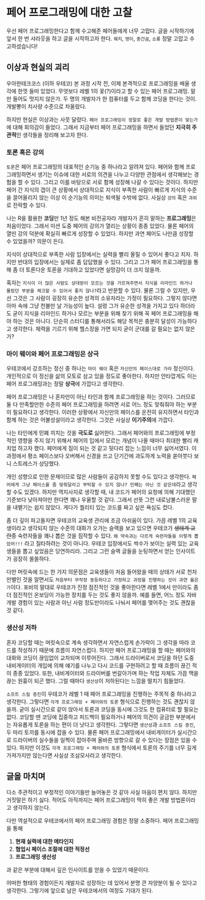 # 페어 프로그래밍에 대한 고찰

우선 페어 프로그래밍한다고 함께 수고해준 페어들에게 너무 고맙다.
글을 시작하기에 앞서 한 번 샤라웃을 하고 글을 시작하고자 한다.
`웨지`, `영이`, `중간곰`, `소롱` 정말 고맙고 수고하셨습니다!

## 이상과 현실의 괴리
우아한테크코스 (이하 우테코) 본 과정 시작 전, 이제 본격적으로 프로그래밍을 배울 생각에 한껏 들떠 있었다.
무엇보다 레벨 1의 꽃(?)이라고 할 수 있는 페어 프로그래밍. 말만 들어도 멋지지 않은가.
두 명의 개발자가 한 컴퓨터를 두고 함께 코딩을 한다는 것이. 개발뽕이 치사량 수준으로 차올랐다.

하지만 현실은 이상과는 사뭇 달랐다. `페어 프로그래밍이 정말로 좋은 개발 방법론이 맞는가`에 대해 회의감이 들었다.
그래서 지금부터 페어 프로그래밍을 하면서 들었던 **지극히 주관적**인 생각들을 정리해 보고자 한다.

### 토론 혹은 강의

`토론`은 페어 프로그래밍의 대표적인 순기능 중 하나라고 알려져 있다.
페어와 함께 프로그래밍하면서 생기는 이슈에 대한 서로의 의견을 나누고 다양한 관점에서 생각해보는 경험을 할 수 있다.
그리고 이를 바탕으로 서로 함께 성장해 나갈 수 있다는 것이다.
하지만 페어 간 지식의 갭이 큰 상황에서 상대적으로 지식이 부족한 사람이 빠르게 지식의 수준을 끌어올리지 않는 이상 이 순기능의 의미는 퇴색될 수밖에 없다.
사실상 `강의` 혹은 `과외`로 전락할 수 있다.

나는 R을 활용한 **코딩**만 1년 정도 해본 비전공자라 개발자가 흔히 말하는 **프로그래밍**은 처음이었다.
그래서 미션 도중 페어의 강의가 열리는 상황이 종종 있었다.
물론 페어의 열띤 강의 덕분에 확실히 빠르게 성장할 수 있었다. 하지만 과연 페어도 나만큼 성장할 수 있었을까? 의문이 든다.

지식이 상대적으로 부족한 사람 입장에서는 실력을 빨리 올릴 수 있어서 좋다고 치자.
하지만 반대의 입장에서는 실제로 좀 답답했을 수 있다.
그리고 그가 페어 프로그래밍을 통해 좀 더 토론다운 토론을 기대하고 있었다면 실망감이 더 크지 않을까.

혹자는 `지식이 더 많은 사람도 상대방이 모르는 것을 가르쳐주면서 지식을 리마인드 하거나 몰랐던 부분을 체크할 수 있어서 좋지 않나?`라고 반문할 수 있다.
물론 그럴 수 있지만, 우선 그것은 그 사람이 굉장히 유순한 성격의 소유자라는 가정이 필요하다.
그렇지 않다면 아마 속에 그냥 천불만 날 가능성이 높다.
설령 그가 유순한 성격을 가지고 있다 하더라도 굳이 지식을 리마인드 하거나 모르는 부분을 위해 찾기 위해 꼭 페어 프로그래밍을 해야 하는 것은 아니다.
단순히 스터디를 통해서라도 해당 목적은 충분히 달성이 가능하다고 생각한다.
체력을 기르기 위해 헬스장을 가면 되지 굳이 군대를 갈 필요는 없지 않은가?

### 마이 웨이와 페어 프로그래밍은 상극

우테코에서 강조하는 정신 중 하나는 `마이 웨이` 혹은 `자신만의 페이스대로 가라` 정신이다. 개인적으로 이 정신을 삶의 모토로 삼고 있을 정도로 좋아한다.
하지만 안타깝게도 이는 페어 프로그래밍과는 정말 **상극**에 가깝다고 생각한다.

페어 프로그래밍은 나 혼자만이 아닌 타인과 함께 프로그래밍을 하는 것이다.
그러므로 둘 다 만족할만한 수준의 페어 프로그래밍을 하려면 서로 어느 정도 맞춰줘야 하는 부분이 필요하다고 생각한다.
이러한 상황에서 자신만의 페이스를 온전히 유지하면서 타인과 함께 하는 것은 어불성설이라고 생각한다.
그것은 사실상 **이기주의**에 가깝다.

나는 타인에게 민폐 끼치는 것을 **극도로** 싫어한다.
그래서 페어와의 프로그래밍에 부정적인 영향을 주지 않기 위해서 페어의 입에서 모르는 개념이 나올 때마다 최대한 빨리 캐치업 하고자 했다.
페어에게 짐이 되는 것 같고 뒷다리 잡는 느낌이 너무 싫어서였다.
이 과정에서 평소 페이스보다 오버해서 신경을 쓰고 단기간에 과도하게 노력을 쏟아붓다 보니 스트레스가 상당했다.

개인 성향으로 인한 문제이므로 많은 사람들이 공감하지 못할 수도 있다고 생각한다.
`페어에게 그냥 페이스를 좀 맞춰달라고 부탁할 수 있지 않나? 민폐는 아닌 것 같은데`라고 생각할 수도 있겠다.
하지만 역지사지로 생각할 때, 내 코드가 페어의 요청에 의해 기대했던 기준보다 낮아져야만 한다면 꽤나 우울할 것 같다.
그래서 선뜻 그런 내로남불스러운 말을 내뱉기는 쉽지 않았다. 게다가 퀄리티 있는 코드를 짜고 싶은 욕심도 컸다.

좀 더 깊이 파고들자면 우테코의 교육생 관리에 조금 아쉬움이 있다.
가끔 레벨 1의 교육생이라고 생각되지 않는 수준의 대화가 오가는 슬랙을 보고 있으면 우테코가 ~~생태계 교란종~~ 숙련자들을 꽤나 뽑은 것을 짐작할 수 있다.
`왜 약속과는 다르게 숙련자들을 이렇게 뽑았어!!!` 라고 질타하려는 것이 아니다.
우테코 입장에서도 싹수가 보이는 실력 있는 교육생들을 뽑고 싶었음은 당연하리라.
그리고 그런 슬랙 글들을 눈팅하면서 얻는 인사이트가 굉장히 쏠쏠하다.

다만 머릿속에 드는 한 가지 의문점은 교육생들이 처음 들어왔을 때의 상태가 서로 천차만별인 것을 알면서도 `처음부터 무작정 동등하다고 가정하고 과정을 진행하는 것이 과연 옳은가`이다.
포비의 말대로 우테코가 진정 점진적인 것을 좋아한다면 레벨 1에서 만이라도 좀 더 점진적인 온보딩이 가능한 장치를 두는 것도 좋지 않을까.
예를 들면, 어느 정도 자바 개발 경험이 있는 사람과 아닌 사람 정도만이라도 나눠서 페어를 맺어주는 것도 괜찮을 것 같다.

### 생산성 저하

혼자 코딩할 때는 머릿속으로 계속 생각하면서 자연스럽게 손가락이 그 생각을 따라 코드를 작성하기 때문에 흐름이 자연스럽다.
하지만 페어 프로그래밍을 할 때는 페어와의 대화와 코딩이 끊임없이 교차되며 이루어진다.
그래서 드라이버로서 코딩을 하던 도중 내비게이터의 개입에 의해 얘기를 나누고 다시 코드를 구현하려고 할 때 흐름이 끊긴 적이 종종 있었다.
또한, 내비게이터와 드라이버를 번갈아가며 하는 작업 자체도 가끔 맥을 끊는 원흉이 되곤 했다.
그럴 때마다 `생산성`이 저하된다는 느낌을 떨치기 힘들었다.

`소프트 스킬 증진`이 우테코가 레벨 1 때 페어 프로그래밍을 진행하는 주목적 중 하나라고 생각한다.
그렇다면 `각개 프로그래밍 + 페어와의 토론` 형식으로 진행하는 것도 괜찮지 않을까.
굳이 실시간으로 같이 앉아서 토론과 코딩을 동시에 그것도 한 컴퓨터로 할 필요는 없다.
코딩할 땐 코딩에 집중하고 피드백이 필요하거나 페어의 의견이 궁금한 부분에서는 자유롭게 토론을 하는 편이 더 낫다고 생각한다.
그렇다면 `생산성`과 `소프트 스킬 증진`, 두 마리 토끼를 동시에 잡을 수 있다.
물론 페어 프로그래밍에서 내비게이터가 실시간으로 드라이버의 실수들을 일찍이 잡아주며 올바른 방향으로 갈 수 있다는 장점은 있을 수 있다.
하지만 이것도 `각개 프로그래밍 + 페어와의 토론` 형식에서 토론의 주기를 너무 길게 가져가지만 않는다면 사실상 조삼모사라고 생각한다.

## 글을 마치며

다소 주관적이고 부정적인 이야기들만 늘어놓은 것 같아 사실 마음이 편치 않다.
하지만 거짓말은 하기 싫다. 적어도 아직까지는 페어 프로그래밍이 딱히 좋은 개발 방법론이라고 생각하지 않는다.

다만 역설적으로 우테코에서의 페어 프로그래밍 경험은 정말 소중하다.
페어 프로그래밍을 통해

1. **현재 실력에 대한 메타인지**
2. **협업시 페이스 조절에 대한 적정선**
3. **프로그래밍 생산성**

과 같은 부분에 대해서 깊은 인사이트를 얻을 수 있었기 때문이다.

어떠한 형태의 경험이든지 개발자로 성장하는 데 있어서 분명 큰 자양분이 될 수 있다고 생각한다.
그렇기에 앞으로 남은 우테코에서의 여정도 기대가 된다.